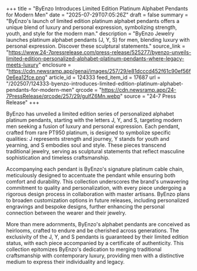 +++
title = "ByEnzo Introduces Limited Edition Platinum Alphabet Pendants for Modern Men"
date = "2025-07-29T07:05:26Z"
draft = false
summary = "ByEnzo's launch of limited edition platinum alphabet pendants offers a unique blend of luxury and personal expression, symbolizing strength, youth, and style for the modern man."
description = "ByEnzo Jewelry launches platinum alphabet pendants (J, Y, S) for men, blending luxury with personal expression. Discover these sculptural statements."
source_link = "https://www.24-7pressrelease.com/press-release/525277/byenzo-unveils-limited-edition-personalized-alphabet-platinum-pendants-where-legacy-meets-luxury"
enclosure = "https://cdn.newsramp.app/genai/images/257/29/e81dcccd452f61c90ef56f0e6ea12fce.png"
article_id = 124333
feed_item_id = 17687
url = "/202507/124333-byenzo-introduces-limited-edition-platinum-alphabet-pendants-for-modern-men"
qrcode = "https://cdn.newsramp.app/24-7PressRelease/qrcode/257/29/gulfZ6Mn.webp"
source = "24-7 Press Release"
+++

<p>ByEnzo has unveiled a limited edition series of personalized alphabet platinum pendants, starting with the letters J, Y, and S, targeting modern men seeking a fusion of luxury and personal expression. Each pendant, crafted from rare PT950 platinum, is designed to symbolize specific qualities: J represents strength and journey, Y stands for youth and yearning, and S embodies soul and style. These pieces transcend traditional jewelry, serving as sculptural statements that reflect masculine sophistication and timeless craftsmanship.</p><p>Accompanying each pendant is ByEnzo's signature platinum cable chain, meticulously designed to accentuate the pendant while ensuring both comfort and durability. This collection underscores the brand's unwavering commitment to quality and personalization, with every piece undergoing a rigorous design process in collaboration with master artisans. ByEnzo plans to broaden customization options in future releases, including personalized engravings and bespoke designs, further enhancing the personal connection between the wearer and their jewelry.</p><p>More than mere adornments, ByEnzo's alphabet pendants are conceived as heirlooms, crafted to endure and be cherished across generations. The exclusivity of the J, Y, and S pendants is guaranteed by their limited edition status, with each piece accompanied by a certificate of authenticity. This collection epitomizes ByEnzo's dedication to merging traditional craftsmanship with contemporary luxury, providing men with a distinctive medium to express their individuality and legacy.</p>